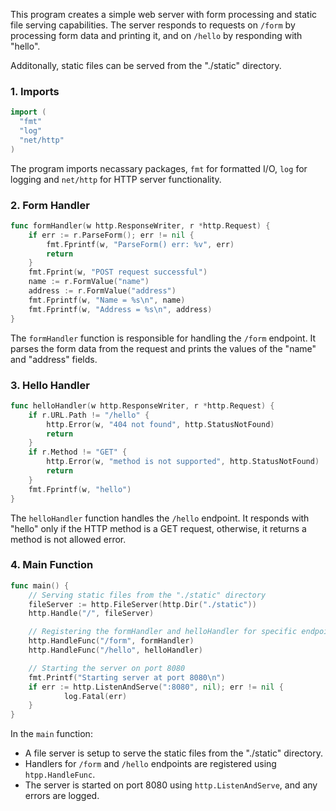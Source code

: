 This program creates a simple web server with form processing and static file
serving capabilities. The server responds to requests on `/form` by processing
form data and printing it, and on `/hello` by responding with "hello".

Additonally, static files can be served from the "./static" directory.

### 1. Imports
```go
import (
  "fmt"
  "log"
  "net/http"
)
```
The program imports necassary packages, `fmt` for formatted I/O,
`log` for logging and `net/http` for HTTP server functionality.

### 2. Form Handler
```go
func formHandler(w http.ResponseWriter, r *http.Request) {
    if err := r.ParseForm(); err != nil {
    	fmt.Fprintf(w, "ParseForm() err: %v", err)
    	return
    }
    fmt.Fprint(w, "POST request successful")
    name := r.FormValue("name")
    address := r.FormValue("address")
    fmt.Fprintf(w, "Name = %s\n", name)
    fmt.Fprintf(w, "Address = %s\n", address)
}
```
The `formHandler` function is responsible for handling the `/form` endpoint.
It parses the form data from the request and prints the values of the "name" 
and "address" fields.

### 3. Hello Handler
```go
func helloHandler(w http.ResponseWriter, r *http.Request) {
    if r.URL.Path != "/hello" {
      	http.Error(w, "404 not found", http.StatusNotFound)
      	return
    }
    if r.Method != "GET" {
      	http.Error(w, "method is not supported", http.StatusNotFound)
      	return
    }
    fmt.Fprintf(w, "hello")
}
```
The `helloHandler` function handles the `/hello` endpoint. It responds with
"hello" only if the HTTP method is a GET request, otherwise, it returns a 
method is not allowed error.

### 4. Main Function
```go
func main() {
  	// Serving static files from the "./static" directory
  	fileServer := http.FileServer(http.Dir("./static"))
  	http.Handle("/", fileServer)

  	// Registering the formHandler and helloHandler for specific endpoints
  	http.HandleFunc("/form", formHandler)
  	http.HandleFunc("/hello", helloHandler)

  	// Starting the server on port 8080
  	fmt.Printf("Starting server at port 8080\n")
  	if err := http.ListenAndServe(":8080", nil); err != nil {
    		log.Fatal(err)
  	}
}
```
In the `main` function:
- A file server is setup to serve the static files from the "./static" directory.
- Handlers for `/form` and `/hello` endpoints are registered using `htpp.HandleFunc`.
- The server is started on port 8080 using `http.ListenAndServe`, and any errors are logged.
